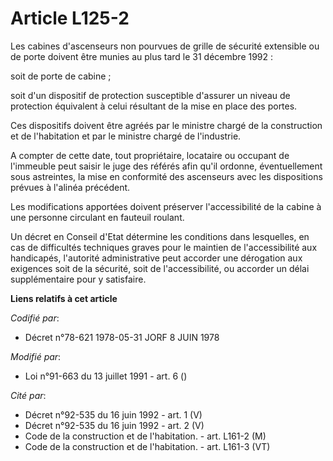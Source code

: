# Article L125-2

Les cabines d'ascenseurs non pourvues de grille de sécurité extensible ou de porte doivent être munies au plus tard le 31
décembre 1992 :

soit de porte de cabine ;

soit d'un dispositif de protection susceptible d'assurer un niveau de protection équivalent à celui résultant de la mise en
place des portes.

Ces dispositifs doivent être agréés par le ministre chargé de la construction et de l'habitation et par le ministre chargé de
l'industrie.

A compter de cette date, tout propriétaire, locataire ou occupant de l'immeuble peut saisir le juge des référés afin qu'il
ordonne, éventuellement sous astreintes, la mise en conformité des ascenseurs avec les dispositions prévues à l'alinéa
précédent.

Les modifications apportées doivent préserver l'accessibilité de la cabine à une personne circulant en fauteuil roulant.

Un décret en Conseil d'Etat détermine les conditions dans lesquelles, en cas de difficultés techniques graves pour le
maintien de l'accessibilité aux handicapés, l'autorité administrative peut accorder une dérogation aux exigences soit de la
sécurité, soit de l'accessibilité, ou accorder un délai supplémentaire pour y satisfaire.

**Liens relatifs à cet article**

_Codifié par_:

  - Décret n°78-621 1978-05-31 JORF 8 JUIN 1978

_Modifié par_:

  - Loi n°91-663 du 13 juillet 1991 - art. 6 ()

_Cité par_:

  - Décret n°92-535 du 16 juin 1992 - art. 1 (V)
  - Décret n°92-535 du 16 juin 1992 - art. 2 (V)
  - Code de la construction et de l'habitation. - art. L161-2 (M)
  - Code de la construction et de l'habitation. - art. L161-3 (VT)
